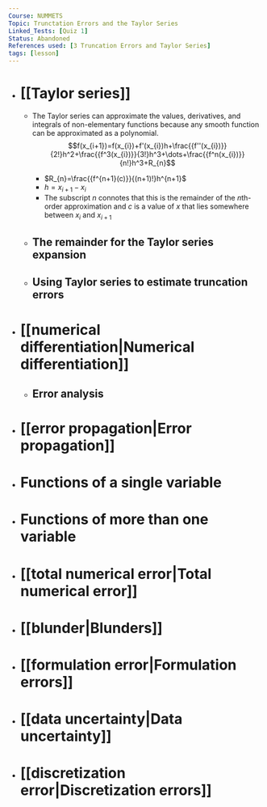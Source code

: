 ```yaml
---
Course: NUMMETS
Topic: Trunctation Errors and the Taylor Series
Linked_Tests: [Quiz 1]
Status: Abandoned
References used: [3 Truncation Errors and Taylor Series]
tags: [lesson]
---
```


- # [[Taylor series]]

	- The Taylor series can approximate the values, derivatives, and integrals of non-elementary functions because any smooth function can be approximated as a polynomial. $$f(x_{i+1})=f(x_{i})+f'(x_{i})h+\frac{{f''(x_{i})}}{2!}h^2+\frac{{f^3(x_{i})}}{3!}h^3+\dots+\frac{{f^n(x_{i})}}{n!}h^3+R_{n}$$

		- $R_{n}=\frac{{f^{n+1}(c)}}{(n+1)!}h^{n+1}$
		- $h=x_{i+1}-x_{i}$
		- The subscript $n$ connotes that this is the remainder of the $n$th-order approximation and $c$ is a value of $x$ that lies somewhere between $x_{i}$ and $x_{i+1}$
	- ## The remainder for the Taylor series expansion
	- ## Using Taylor series to estimate truncation errors
- # [[numerical differentiation|Numerical differentiation]]
	- ## Error analysis
- # [[error propagation|Error propagation]]
- # Functions of a single variable
- # Functions of more than one variable
- # [[total numerical error|Total numerical error]]
- # [[blunder|Blunders]]
- # [[formulation error|Formulation errors]]
- # [[data uncertainty|Data uncertainty]]
- # [[discretization error|Discretization errors]]
